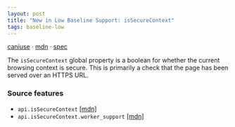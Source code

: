 ```yaml
---
layout: post
title: "New in Low Baseline Support: isSecureContext"
tags: baseline-low
---
```


[caniuse](https://caniuse.com/?search=is-secure-context) · [mdn](https://developer.mozilla.org/en-US/search?q=isSecureContext) · [spec](https://html.spec.whatwg.org/multipage/webappapis.html#dom-issecurecontext-dev)

The `isSecureContext` global property is a boolean for whether the current browsing context is secure. This is primarily a check that the page has been served over an HTTPS URL.

### Source features

- ``api.isSecureContext`` [[mdn]](https://developer.mozilla.org/en-US/search?q=api.isSecureContext)
- ``api.isSecureContext.worker_support`` [[mdn]](https://developer.mozilla.org/en-US/search?q=api.isSecureContext.worker_support)
